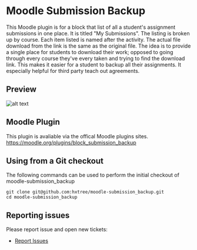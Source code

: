 # Moodle Submission Backup 

This Moodle plugin is for a block that list of all a student's assignment submissions in one place. It is titled 
"My Submissions". The listing is broken up by course. Each item listed is named after the activity. The actual file 
download from the link is the same as the original file. The idea is to provide a single place for students to 
download their work; opposed to going through every course they've every taken and trying to find the download link. 
This makes it easier for a student to backup all their assignments. It especially helpful for third party teach 
out agreements.  

## Preview
![alt text](https://github.com/hxtree/moodle-submission_backup/raw/master/docs/preview.jpg "Preview")

## Moodle Plugin
This plugin is avaliable via the offical Moodle plugins sites.
https://moodle.org/plugins/block_submission_backup

## Using from a Git checkout
The following commands can be used to perform the initial checkout of moodle-submission_backup
```shell script
git clone git@github.com:hxtree/moodle-submission_backup.git
cd moodle-submission_backup
```

## Reporting issues

Please report issue and open new tickets:

- [Report Issues](https://github.com/hxtree/moodle-submission_backup/issues)